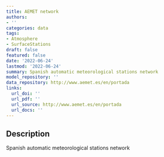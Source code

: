 ```yaml
---
title: AEMET network
authors:
- ''
categories: data
tags:
- Atmosphere
- SurfaceStations
draft: false
featured: false
date: '2022-06-24'
lastmod: '2022-06-24'
summary: Spanish automatic meteorological stations network
model_repository: ''
data_repository: http://www.aemet.es/en/portada
links:
  url_doi: ''
  url_pdf: ''
  url_source: http://www.aemet.es/en/portada
  url_docs: ''
---
```


## Description

Spanish automatic meteorological stations network

